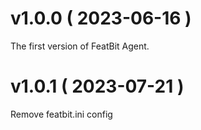 # v1.0.0 ( 2023-06-16 )

The first version of FeatBit Agent.

# v1.0.1 ( 2023-07-21 )

Remove featbit.ini config
